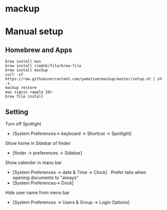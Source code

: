# mackup

# Manual setup

## Homebrew and Apps
```
brew install mas
brew install rcmdnk/file/brew-file
brew install mackup
curl -sf https://raw.githubusercontent.com/yamatsum/mackup/master/setup.sh | sh -s
mackup restore
mas signin <apple ID>
brew file install
```

## Setting
Turn off Spotlight
- [System Preferences-> keyboard -> Shortcut -> Spotlight]

Show home in Sidebar of finder
- [finder -> preferences -> Sidebar]

Show calender in manu bar
- [System Preferences -> date & Time -> Clock]
 
Prefer tabs when opening documents to "always"
- [System Preferences-> Dock]

Hide user name from menu bar
- [System Preferences -> Users & Group -> Login Options]

